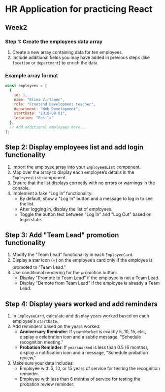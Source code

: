 # HR Application for practicing React

## Week2

### Step 1: Create the employees data array

1. Create a new array containing data for ten employees.
2. Include additional fields you may have added in previous steps (like `location` or `department`) to enrich the data.

### Example array format

```javascript
const employees = [
  {
    id: 1,
    name: "Elina Virtanen",
    role: "Frontend Development teacher",
    department: "Web Development",
    startDate: "2018-08-01",
    location: "Pasila"
  },
  // Add additional employees here...
];
```

## Step 2: Display employees list and add login functionality

1. Import the employee array into your `EmployeesList` component.
2. Map over the array to display each employee’s details in the `EmployeesList` component.
3. Ensure that the list displays correctly with no errors or warnings in the console.
4. Implement a fake “Log In” functionality:
   - By default, show a "Log In" button and a message to log in to see the list.
   - After logging in, display the list of employees.
   - Toggle the button text between "Log In" and "Log Out" based on login state.

## Step 3: Add "Team Lead" promotion functionality

1. Modify the "Team Lead" functionality in each `EmployeeCard`.
2. Display a star icon (⭐) on the employee’s card only if the employee is promoted to "Team Lead."
3. Use conditional rendering for the promotion button:
   - Display "Promote to Team Lead" if the employee is not a Team Lead.
   - Display "Demote from Team Lead" if the employee is already a Team Lead.

## Step 4: Display years worked and add reminders

1. In `EmployeeCard`, calculate and display years worked based on each employee's `startDate`.
2. Add reminders based on the years worked:
   - **Anniversary Reminder**: If `yearsWorked` is exactly 5, 10, 15, etc., display a celebration icon and a subtle message, "Schedule recognition meeting."
   - **Probation Reminder**: If `yearsWorked` is less than 0.5 (6 months), display a notification icon and a message, "Schedule probation review."
3. Make sure your data includes:
   - Employee with 5, 10, or 15 years of service for testing the recognition reminder.
   - Employee with less than 6 months of service for testing the probation review reminder.


